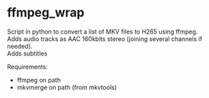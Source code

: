 # ffmpeg_wrap

Script in python to convert a list of MKV files to H265 using ffmpeg.  
Adds audio tracks as AAC 160kbits stereo (joining several channels if needed).  
Adds subtitles

Requirements:
 - ffmpeg on path
 - mkvmerge on path (from mkvtools)
